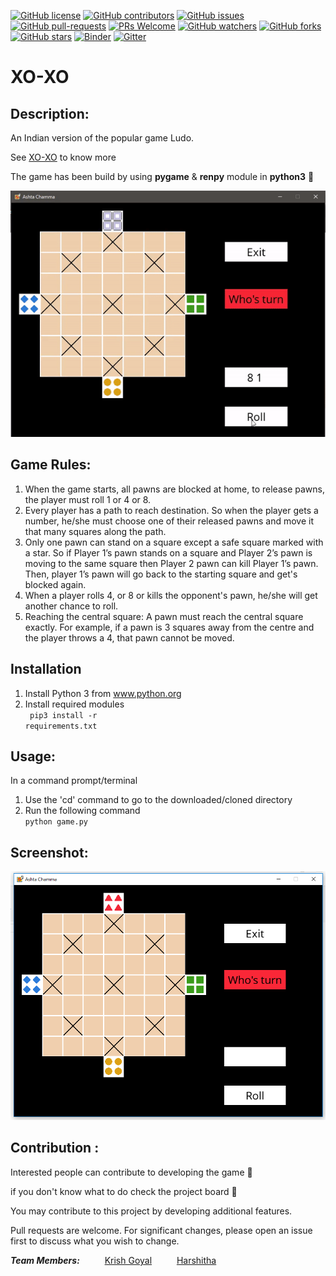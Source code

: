 [![GitHub license](https://img.shields.io/github/license/Krishnaa-tech/XO-XO_Ludo)](https://github.com/Krishnaa-tech/XO-XO_Ludo/blob/main/LICENSE)
[![GitHub contributors](https://img.shields.io/github/contributors/Krishnaa-tech/XO-XO_Ludo.svg)](https://GitHub.com/Krishnaa-tech/TXO-XO_Ludo/graphs/contributors/)
[![GitHub issues](https://img.shields.io/github/issues/Krishnaa-tech/XO-XO_Ludo.svg)](https://GitHub.com/Krishnaa-tech/XO-XO_Ludo/issues/)
[![GitHub pull-requests](https://img.shields.io/github/issues-pr/Krishnaa-tech/XO-XO_Ludo.svg)](https://GitHub.com/Krishnaa-tech/XO-XO_Ludo/pulls/)
[![PRs Welcome](https://img.shields.io/badge/PRs-welcome-brightgreen.svg?style=flat-square)](http://makeapullrequest.com)
[![GitHub watchers](https://img.shields.io/github/watchers/Krishnaa-tech/XO-XO_Ludo.svg?style=social&label=Watch)](https://GitHub.com/Krishnaa-tech/XO-XO_Ludo/watchers/)
[![GitHub forks](https://img.shields.io/github/forks/Krishnaa-tech/XO-XO_Ludo.svg?style=social&label=Fork)](https://GitHub.com/Krishnaa-tech/XO-XO_Ludo/network/)
[![GitHub stars](https://img.shields.io/github/stars/Krishnaa-tech/XO-XO_Ludo.svg?style=social&label=Star)](https://GitHub.com/Krishnaa-tech/XO-XO_Ludo/stargazers/)
[![Binder](https://mybinder.org/badge_logo.svg)](https://mybinder.org/v2/gh/Krishnaa-tech/XO-XO_Ludo/HEAD)
[![Gitter](https://badges.gitter.im/Krishnaa-tech/XO-XO_Ludo.svg)](https://gitter.im/Krishnaa-tech/XO-XO_Ludo?utm_source=badge&utm_medium=badge&utm_campaign=pr-badge)

# XO-XO

## Description: 
An Indian version of the popular game Ludo. 

See [XO-XO](https://wiki2.org/en/Ashta_Chamma_(board_game)) to know more

The game has been build by using **pygame** & **renpy** module in **python3** 🐍 

![preview](/assets/screenshot/preview.gif)

## Game Rules:

1. When the game starts, all pawns are blocked at home, to release pawns, the player must roll 1 or 4 or 8.
1. Every player has a path to reach destination. So when the player gets a number, he/she must choose one of their released pawns and move it that many squares along the path.
1. Only one pawn can stand on a square except a safe square marked with a star. So if Player 1’s pawn stands on a square and Player 2’s pawn is moving to the same square then Player 2 pawn can kill Player 1’s pawn. Then, player 1’s pawn will go back to the starting square and get's blocked again.
1. When a player rolls 4, or 8 or kills the opponent's pawn, he/she will get another chance to roll.
1. Reaching the central square: A pawn must reach the central square exactly. For example, if a pawn is 3 squares away from the centre and the player throws a 4, that pawn cannot be moved.

## Installation
1. Install Python 3 from www.python.org
1. Install required modules <br>
<code> pip3 install -r requirements.txt </code>
   
## Usage:
In a command prompt/terminal

1. Use the 'cd' command to go to the downloaded/cloned directory
1. Run the following command <br>
<code>python game.py </code>
  
## Screenshot:
![preview](/assets/screenshot/preview.png)

## Contribution :
Interested people can contribute to developing the game 🙌

if you don't know what to do check the project board 🎯

You may contribute to this project by developing additional features.

Pull requests are welcome. For significant changes, please open an issue first to discuss what you wish to change.

_**Team Members:**_ 
&emsp; &emsp; [Krish Goyal](https://github.com/Krishnaa-tech) 
&emsp; &emsp; [Harshitha](https://github.com/harshi1gfiesg)
